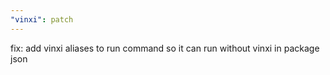 ```yaml
---
"vinxi": patch
---
```


fix: add vinxi aliases to run command so it can run without vinxi in package json
